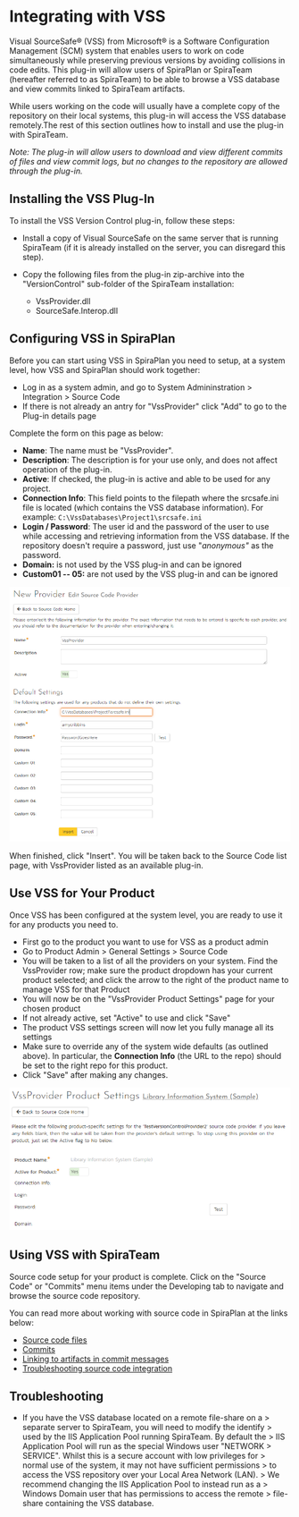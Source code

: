 # Integrating with VSS

Visual SourceSafe® (VSS) from Microsoft® is a Software Configuration Management (SCM) system that enables users to work on code simultaneously while preserving previous versions by avoiding collisions in code edits. This plug-in will allow users of SpiraPlan or SpiraTeam (hereafter referred to as SpiraTeam) to be able to browse a VSS database and view commits linked to SpiraTeam artifacts.

While users working on the code will usually have a complete copy of the repository on their local systems, this plug-in will access the VSS database remotely.The rest of this section outlines how to install and use the plug-in with SpiraTeam.

*Note: The plug-in will allow users to download and view different commits of files and view commit logs, but no changes to the repository are allowed through the plug-in.*

## Installing the VSS Plug-In 
To install the VSS Version Control plug-in, follow these steps:

-   Install a copy of Visual SourceSafe on the same server that is running SpiraTeam (if it is already installed on the server, you can disregard this step).
-   Copy the following files from the plug-in zip-archive into the "VersionControl" sub-folder of the SpiraTeam installation:

    -   VssProvider.dll
    -   SourceSafe.Interop.dll

## Configuring VSS in SpiraPlan
Before you can start using VSS in SpiraPlan you need to setup, at a system level, how VSS and SpiraPlan should work together: 

- Log in as a system admin, and go to System Admininstration > Integration > Source Code
- If there is not already an antry for "VssProvider" click "Add" to go to the Plug-in details page

Complete the form on this page as below:

-   **Name**: The name must be "VssProvider".
-   **Description**: The description is for your use only, and does not affect operation of the plug-in.
-   **Active**: If checked, the plug-in is active and able to be used for any project.
-   **Connection Info**: This field points to the filepath where the srcsafe.ini file is located (which contains the VSS database information). For example: `C:\VssDatabases\Project1\srcsafe.ini`
-   **Login / Password**: The user id and the password of the user to use while accessing and retrieving information from the VSS database. If the repository doesn't require a password, just use "*anonymous"* as the password.
-   **Domain:** is not used by the VSS plug-in and can be ignored
-   **Custom01 -- 05:** are not used by the VSS plug-in and can be ignored

![](img/Integrating_with_VSS_37.png)

When finished, click "Insert". You will be taken back to the Source Code list page, with VssProvider listed as an available plug-in.

## Use VSS for Your Product
Once VSS has been configured at the system level, you are ready to use it for any products you need to. 

- First go to the product you want to use for VSS as a product admin
- Go to Product Admin > General Settings > Source Code
- You will be taken to a list of all the providers on your system. Find the VssProvider row; make sure the product dropdown has your current product selected; and click the arrow to the right of the product name to manage VSS for that Product
- You will now be on the "VssProvider Product Settings" page for your chosen product
- If not already active, set "Active" to use and click "Save"
- The product VSS settings screen will now let you fully manage all its settings
- Make sure to override any of the system wide defaults (as outlined above). In particular, the **Connection Info** (the URL to the repo) should be set to the right repo for this product.
- Click "Save" after making any changes.

![](img/Integrating_with_VSS_38.png)


## Using VSS with SpiraTeam
Source code setup for your product is complete. Click on the "Source Code" or "Commits" menu items under the Developing tab to navigate and browse the source code repository.

You can read more about working with source code in SpiraPlan at the links below:

- [Source code files](../Spira-User-Manual/Source-Code.md/#source-code-file-list)
- [Commits](../Spira-User-Manual/Commits.md/#commit-list)
- [Linking to artifacts in commit messages](../Spira-User-Manual/Commits.md/#linking-to-artifacts-in-commit-messages)
- [Troubleshooting source code integration](../Spira-User-Manual/Source-Code.md/#troubleshooting-source-code-integration)


## Troubleshooting
- If you have the VSS database located on a remote file-share on a > separate server to SpiraTeam, you will need to modify the identify > used by the IIS Application Pool running SpiraTeam. By default the > IIS Application Pool will run as the special Windows user "NETWORK > SERVICE". Whilst this is a secure account with low privileges for > normal use of the system, it may not have sufficient permissions > to access the VSS repository over your Local Area Network (LAN). > We recommend changing the IIS Application Pool to instead run as a > Windows Domain user that has permissions to access the remote > file-share containing the VSS database.